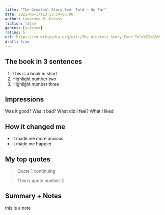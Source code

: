 ```yaml
---
title: "The Greatest Story Ever Told — So Far"
date: 2021-06-17T13:53:54+03:00
author: Lawrence M. Krauss
fiction: false
genres: [science]
rating: 5
url: https://en.wikipedia.org/wiki/The_Greatest_Story_Ever_Told%E2%80%94So_Far
draft: true
---
```


## The book in 3 sentences

1. This is a book in short
2. Highlight number two
3. Highlight number three

## Impressions

Was it good? Was it bad? What did I feel? What I liked

## How it changed me

- it made me more anxious
- it made me happier

## My top quotes

> Quote 1
> continuing

> This is quote number 2

## Summary + Notes

this is a note

